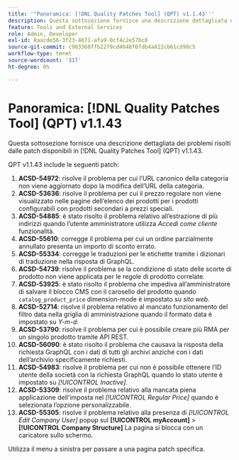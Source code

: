 ```yaml
---
title: '"Panoramica: [!DNL Quality Patches Tool] (QPT) v1.1.43'''
description: Questa sottosezione fornisce una descrizione dettagliata dei problemi risolti dalle patch disponibili in [!DNL Quality Patches Tool] (QPT) v1.1.43.
feature: Tools and External Services
role: Admin, Developer
exl-id: 8aacde56-3f23-4671-afa9-0cf4c2e57bc8
source-git-commit: c903360ffb22f9cd4648f6fdb4a812cb61cd90c5
workflow-type: tm+mt
source-wordcount: '317'
ht-degree: 0%

---
```


# Panoramica: [!DNL Quality Patches Tool] (QPT) v1.1.43

Questa sottosezione fornisce una descrizione dettagliata dei problemi risolti dalle patch disponibili in [!DNL Quality Patches Tool] (QPT) v1.1.43.

QPT v1.1.43 include le seguenti patch:

1. **ACSD-54972**: risolve il problema per cui l’URL canonico della categoria non viene aggiornato dopo la modifica dell’URL della categoria.
1. **ACSD-53636**: risolve il problema per cui il prezzo regolare non viene visualizzato nelle pagine dell’elenco dei prodotti per i prodotti configurabili con prodotti secondari a prezzi speciali.
1. **ACSD-54885**: è stato risolto il problema relativo all’estrazione di più indirizzi quando l’utente amministratore utilizza *Accedi come cliente* funzionalità.
1. **ACSD-55610**: corregge il problema per cui un ordine parzialmente annullato presenta un importo di sconto errato.
1. **ACSD-55334**: corregge le traduzioni per le etichette tramite i dizionari di traduzione nella risposta di GraphQL.
1. **ACSD-54739**: risolve il problema se la condizione di stato delle scorte di prodotto non viene applicata per le regole di prodotto correlate.
1. **ACSD-53925**: è stato risolto il problema che impediva all’amministratore di salvare il blocco CMS con il carosello del prodotto quando `catalog_product_price` dimension-mode è impostato su *sito web*.
1. **ACSD-52714**: risolve il problema relativo al mancato funzionamento del filtro data nella griglia di amministrazione quando il formato data è impostato su *Y-m-d*.
1. **ACSD-53790**: risolve il problema per cui è possibile creare più RMA per un singolo prodotto tramite API REST.
1. **ACSD-56090**: è stato risolto il problema che causava la risposta della richiesta GraphQL con i dati di tutti gli archivi anziché con i dati dell’archivio specificamente richiesti.
1. **ACSD-54983**: risolve il problema per cui non è possibile ottenere l’ID utente della società con la richiesta GraphQL quando lo stato utente è impostato su *[!UICONTROL Inactive]*.
1. **ACSD-53309**: risolve il problema relativo alla mancata piena applicazione dell&#39;imposta nel *[!UICONTROL Regular Price]* quando è selezionata l’opzione personalizzabile.
1. **ACSD-55305**: risolve il problema relativo alla presenza di *[!UICONTROL Edit Company User]* popup sul **[!UICONTROL myAccount]** > **[!UICONTROL Company Structure]** La pagina si blocca con un caricatore sullo schermo.

Utilizza il menu a sinistra per passare a una pagina patch specifica.
